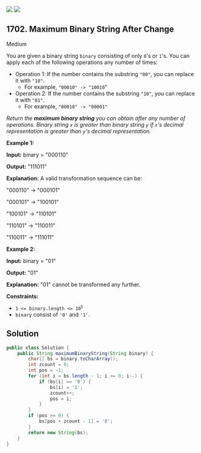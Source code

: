 [![](https://img.shields.io/github/stars/javadev/LeetCode-in-Java?label=Stars&style=flat-square)](https://github.com/javadev/LeetCode-in-Java)
[![](https://img.shields.io/github/forks/javadev/LeetCode-in-Java?label=Fork%20me%20on%20GitHub%20&style=flat-square)](https://github.com/javadev/LeetCode-in-Java/fork)

## 1702\. Maximum Binary String After Change

Medium

You are given a binary string `binary` consisting of only `0`'s or `1`'s. You can apply each of the following operations any number of times:

*   Operation 1: If the number contains the substring `"00"`, you can replace it with `"10"`.
    *   For example, `"00010" -> "10010`"
*   Operation 2: If the number contains the substring `"10"`, you can replace it with `"01"`.
    *   For example, `"00010" -> "00001"`

_Return the **maximum binary string** you can obtain after any number of operations. Binary string `x` is greater than binary string `y` if `x`'s decimal representation is greater than `y`'s decimal representation._

**Example 1:**

**Input:** binary = "000110"

**Output:** "111011"

**Explanation:** A valid transformation sequence can be: 

"000110" -> "000101"

"000101" -> "100101" 

"100101" -> "110101" 

"110101" -> "110011" 

"110011" -> "111011"

**Example 2:**

**Input:** binary = "01"

**Output:** "01"

**Explanation:** "01" cannot be transformed any further.

**Constraints:**

*   <code>1 <= binary.length <= 10<sup>5</sup></code>
*   `binary` consist of `'0'` and `'1'`.

## Solution

```java
public class Solution {
    public String maximumBinaryString(String binary) {
        char[] bs = binary.toCharArray();
        int zcount = 0;
        int pos = -1;
        for (int i = bs.length - 1; i >= 0; i--) {
            if (bs[i] == '0') {
                bs[i] = '1';
                zcount++;
                pos = i;
            }
        }
        if (pos >= 0) {
            bs[pos + zcount - 1] = '0';
        }
        return new String(bs);
    }
}
```